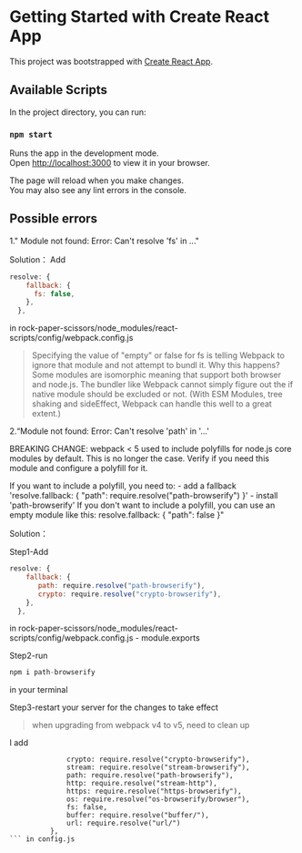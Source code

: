 # Getting Started with Create React App

This project was bootstrapped with [Create React App](https://github.com/facebook/create-react-app).

## Available Scripts

In the project directory, you can run:

### `npm start`

Runs the app in the development mode.\
Open [http://localhost:3000](http://localhost:3000) to view it in your browser.

The page will reload when you make changes.\
You may also see any lint errors in the console.

## Possible errors

1." Module not found: Error: Can't resolve 'fs' in ..."

 Solution：
 Add 
```JavaScript
resolve: {
    fallback: {
      fs: false,
    },
  },
```
in rock-paper-scissors/node_modules/react-scripts/config/webpack.config.js
>Specifying the value of "empty" or false for fs is telling Webpack to ignore that module and not attempt to bundl it.
>Why this happens? Some modules are isomorphic meaning that support both browser and node.js. The bundler like Webpack cannot simply figure out the if native module should be excluded or not. (With ESM Modules, tree shaking and sideEffect, Webpack can handle this well to a great extent.)

2.“Module not found: Error: Can't resolve 'path' in '...'

BREAKING CHANGE: webpack < 5 used to include polyfills for node.js core modules by default.
This is no longer the case. Verify if you need this module and configure a polyfill for it.

If you want to include a polyfill, you need to:
    - add a fallback 'resolve.fallback: { "path": require.resolve("path-browserify") }'
    - install 'path-browserify'
If you don't want to include a polyfill, you can use an empty module like this:
    resolve.fallback: { "path": false }"

Solution：

Step1-Add 
```JavaScript
resolve: {
    fallback: {
       path: require.resolve("path-browserify"),
       crypto: require.resolve("crypto-browserify"),
    },
  },
```
in rock-paper-scissors/node_modules/react-scripts/config/webpack.config.js - module.exports

Step2-run 
```python
npm i path-browserify
```
in your terminal

Step3-restart your server for the changes to take effect
>when upgrading from webpack v4 to v5, need to clean up 

I add 
```fallback:{ 
              crypto: require.resolve("crypto-browserify"),
              stream: require.resolve("stream-browserify"),
              path: require.resolve("path-browserify"),
              http: require.resolve("stream-http"),
              https: require.resolve("https-browserify"),
              os: require.resolve("os-browserify/browser"),
              fs: false,
              buffer: require.resolve("buffer/"),
              url: require.resolve("url/")
          },
``` in config.js